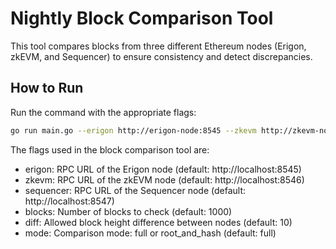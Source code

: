 # Nightly Block Comparison Tool

This tool compares blocks from three different Ethereum nodes (Erigon, zkEVM, and Sequencer) to ensure consistency and detect discrepancies.

## How to Run

Run the command with the appropriate flags:
```sh
go run main.go --erigon http://erigon-node:8545 --zkevm http://zkevm-node:8546 --sequencer http://sequencer-node:8547 --blocks 500 --diff 5 --mode root_and_hash
```

The flags used in the block comparison tool are:

- erigon: RPC URL of the Erigon node (default: http://localhost:8545)
- zkevm: RPC URL of the zkEVM node (default: http://localhost:8546)
- sequencer: RPC URL of the Sequencer node (default: http://localhost:8547)
- blocks: Number of blocks to check (default: 1000)
- diff: Allowed block height difference between nodes (default: 10)
- mode: Comparison mode: full or root_and_hash (default: full)
